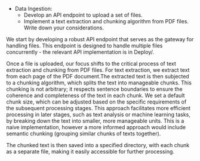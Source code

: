 - Data Ingestion:
    - Develop an API endpoint to upload a set of files.
    - Implement a text extraction and chunking algorithm from PDF files. Write down your considerations.

We start by developing a robust API endpoint that serves as the gateway for handling files. This endpoint is designed to handle multiple files concurrently - the relevant API implementation is in Deploy/.

Once a file is uploaded, our focus shifts to the critical process of text extraction and chunking from PDF files. For text extraction, we extract text from each page of the PDF document.The extracted text is then subjected to a chunking algorithm, which splits the text into manageable chunks. This chunking is not arbitrary; it respects sentence boundaries to ensure the coherence and completeness of the text in each chunk. We set a default chunk size, which can be adjusted based on the specific requirements of the subsequent processing stages. This approach facilitates more efficient processing in later stages, such as text analysis or machine learning tasks, by breaking down the text into smaller, more manageable units. This is a naive implementation, however a more informed approach would include semantic chunking (grouping similar chunks of texts together).

The chunked text is then saved into a specified directory, with each chunk as a separate file, making it easily accessible for further processing.

